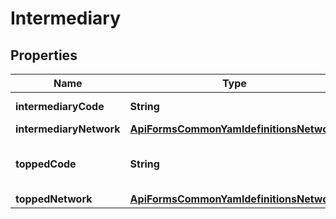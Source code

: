 
# Intermediary

## Properties
Name | Type | Description | Notes
------------ | ------------- | ------------- | -------------
**intermediaryCode** | **String** | Intermediary code |  [optional]
**intermediaryNetwork** | [**ApiFormsCommonYamldefinitionsNetwork**](ApiFormsCommonYamldefinitionsNetwork.md) |  |  [optional]
**toppedCode** | **String** | Intermediary code in case of user is topped |  [optional]
**toppedNetwork** | [**ApiFormsCommonYamldefinitionsNetwork**](ApiFormsCommonYamldefinitionsNetwork.md) |  |  [optional]




